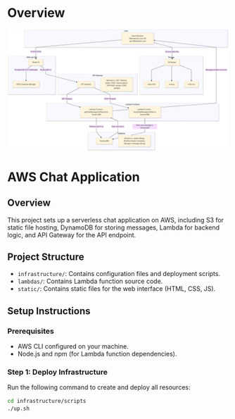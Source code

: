# Overview

![Architecture Diagram](ArchitectureDiagramv4.png)

# AWS Chat Application

## Overview
This project sets up a serverless chat application on AWS, including S3 for static file hosting, DynamoDB for storing messages, Lambda for backend logic, and API Gateway for the API endpoint.

## Project Structure
- `infrastructure/`: Contains configuration files and deployment scripts.
- `lambdas/`: Contains Lambda function source code.
- `static/`: Contains static files for the web interface (HTML, CSS, JS).

## Setup Instructions

### Prerequisites
- AWS CLI configured on your machine.
- Node.js and npm (for Lambda function dependencies).

### Step 1: Deploy Infrastructure
Run the following command to create and deploy all resources:

```bash
cd infrastructure/scripts
./up.sh

